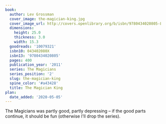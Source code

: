 ```yaml
---
book:
  author: Lev Grossman
  cover_image: the-magician-king.jpg
  cover_image_url: http://covers.openlibrary.org/b/isbn/9780434020805-L.jpg
  dimensions:
    height: 25.0
    thickness: 3.0
    width: 15.3
  goodreads: '10079321'
  isbn10: 043402080X
  isbn13: '9780434020805'
  pages: 400
  publication_year: '2011'
  series: The Magicians
  series_position: '2'
  slug: the-magician-king
  spine_color: '#a43428'
  title: The Magician King
plan:
  date_added: '2020-05-05'
---
```


The Magicians was partly good, partly depressing – if the good parts continue, it should be fun (otherwise I'll drop the
series).
